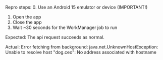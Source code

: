 Repro steps:
0. Use an Android 15 emulator or device (IMPORTANT!)
1. Open the app
2. Close the app
3. Wait ~30 seconds for the WorkManager job to run 

Expected:
The api request succeeds as normal.

Actual: 
Error fetching from background: java.net.UnknownHostException: Unable to resolve host "dog.ceo": No address associated with hostname
